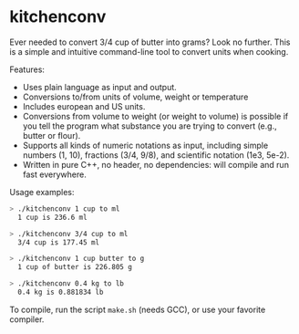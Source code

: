 # kitchenconv

Ever needed to convert 3/4 cup of butter into grams? Look no further. This is a simple and intuitive command-line tool to convert units when cooking.

Features:
* Uses plain language as input and output.
* Conversions to/from units of volume, weight or temperature
* Includes european and US units.
* Conversions from volume to weight (or weight to volume) is possible if you tell the program what substance you are trying to convert (e.g., butter or flour).
* Supports all kinds of numeric notations as input, including simple numbers (1, 10), fractions (3/4, 9/8), and scientific notation (1e3, 5e-2).
* Written in pure C++, no header, no dependencies: will compile and run fast everywhere.

Usage examples:
```bash
> ./kitchenconv 1 cup to ml
  1 cup is 236.6 ml

> ./kitchenconv 3/4 cup to ml
  3/4 cup is 177.45 ml

> ./kitchenconv 1 cup butter to g
  1 cup of butter is 226.805 g

> ./kitchenconv 0.4 kg to lb
  0.4 kg is 0.881834 lb
```

To compile, run the script ```make.sh``` (needs GCC), or use your favorite compiler.
